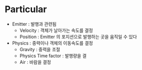 # Particular

- Emitter : 발행과 관련됨
    - Velocity : 객체가 날아가는 속도를 결정
    - Position : Emitter 의 포지션으로 발행하는 곳을 움직일 수 있다
- Physics : 중력이나 객체의 이동속도를 결정
    - Gravity : 중력을 조절
    - Physics Time factor : 발행량을 결
    - Air : 바람을 결정
    